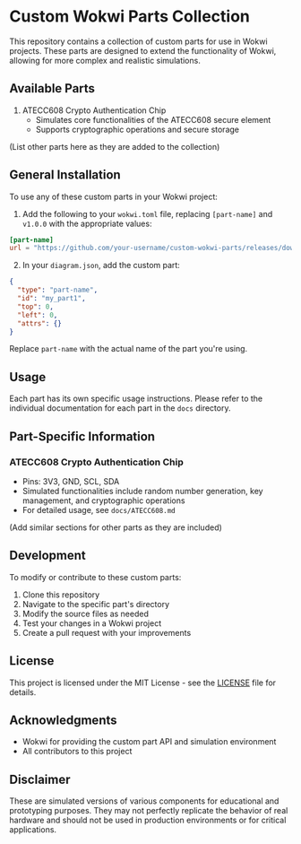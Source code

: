 # Custom Wokwi Parts Collection

This repository contains a collection of custom parts for use in Wokwi projects. These parts are designed to extend the functionality of Wokwi, allowing for more complex and realistic simulations.

## Available Parts

1. ATECC608 Crypto Authentication Chip
   - Simulates core functionalities of the ATECC608 secure element
   - Supports cryptographic operations and secure storage

(List other parts here as they are added to the collection)

## General Installation

To use any of these custom parts in your Wokwi project:

1. Add the following to your `wokwi.toml` file, replacing `[part-name]` and `v1.0.0` with the appropriate values:

```toml
[part-name]
url = "https://github.com/your-username/custom-wokwi-parts/releases/download/v1.0.0/part-name.chip.wokwi"
```

2. In your `diagram.json`, add the custom part:

```json
{
  "type": "part-name",
  "id": "my_part1",
  "top": 0,
  "left": 0,
  "attrs": {}
}
```

Replace `part-name` with the actual name of the part you're using.

## Usage

Each part has its own specific usage instructions. Please refer to the individual documentation for each part in the `docs` directory.

## Part-Specific Information

### ATECC608 Crypto Authentication Chip

- Pins: 3V3, GND, SCL, SDA
- Simulated functionalities include random number generation, key management, and cryptographic operations
- For detailed usage, see `docs/ATECC608.md`

(Add similar sections for other parts as they are included)

## Development

To modify or contribute to these custom parts:

1. Clone this repository
2. Navigate to the specific part's directory
3. Modify the source files as needed
4. Test your changes in a Wokwi project
5. Create a pull request with your improvements

## License

This project is licensed under the MIT License - see the [LICENSE](LICENSE) file for details.

## Acknowledgments

- Wokwi for providing the custom part API and simulation environment
- All contributors to this project

## Disclaimer

These are simulated versions of various components for educational and prototyping purposes. They may not perfectly replicate the behavior of real hardware and should not be used in production environments or for critical applications.